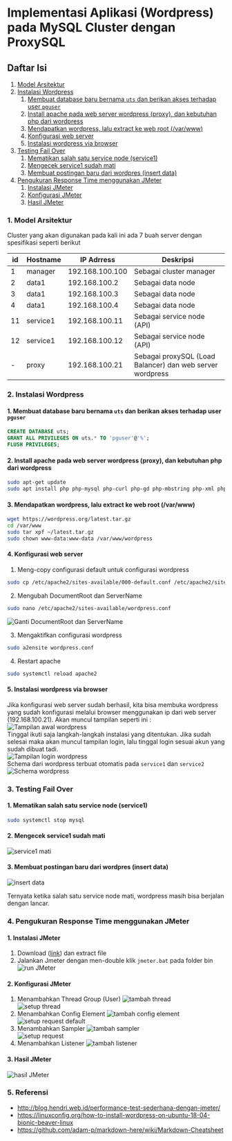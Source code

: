 # Implementasi Aplikasi (Wordpress) pada MySQL Cluster dengan ProxySQL
## Daftar Isi
1. [Model Arsitektur](#1-model-arsitektur)
2. [Instalasi Wordpress](#2-instalasi-wordpress)
   1. [Membuat database baru bernama `uts` dan berikan akses terhadap user `pguser`](#1-membuat-database-baru-bernama-uts-dan-berikan-akses-terhadap-user-pguser)
   2. [Install apache pada web server wordpress (proxy), dan kebutuhan php dari wordpress](#2-install-apache-pada-web-server-wordpress-proxy-dan-kebutuhan-php-dari-wordpress)
   3. [Mendapatkan wordpress, lalu extract ke web root (/var/www)](#3-mendapatkan-wordpress-lalu-extract-ke-web-root-varwww)
   4. [Konfigurasi web server](#4-konfigurasi-web-server)
   4. [Instalasi wordpress via browser](#5-instalasi-wordpress-via-browser)
3. [Testing Fail Over](#3-testing-fail-over)
   1. [Mematikan salah satu service node (service1)](#1-mematikan-salah-satu-service-node-service1)
   2. [Mengecek service1 sudah mati](#2-mengecek-service1-sudah-mati)
   3. [Membuat postingan baru dari wordpres (insert data)](#3-membuat-postingan-baru-dari-wordpres-insert-data)
4. [Pengukuran Response Time menggunakan JMeter](#4-pengukuran-response-time-menggunakan-jmeter)
   1. [Instalasi JMeter](#1-instalasi-jmeter)
   2. [Konfigurasi JMeter](#2-konfigurasi-jmeter)
   3. [Hasil JMeter](#3-hasil-jmeter)


### 1. Model Arsitektur
Cluster yang akan digunakan pada kali ini ada 7 buah server dengan spesifikasi seperti berikut

id | Hostname | IP Adrress | Deskripsi
--- | --- | --- | ---
1 | manager | 192.168.100.100 | Sebagai cluster manager
2 | data1 | 192.168.100.2 | Sebagai data node
3 | data1 | 192.168.100.3 | Sebagai data node
4 | data1 | 192.168.100.4 | Sebagai data node
11 | service1 | 192.168.100.11 | Sebagai service node (API)
12 | service1 | 192.168.100.12 | Sebagai service node (API)
|-| proxy | 192.168.100.21 | Sebagai proxySQL (Load Balancer) dan web server wordpress

### 2. Instalasi Wordpress
#### 1. Membuat database baru bernama `uts` dan berikan akses terhadap user `pguser`
```sql
CREATE DATABASE uts;
GRANT ALL PRIVILEGES ON uts.* TO 'pguser'@'%';
FLUSH PRIVILEGES;
```
#### 2. Install apache pada web server wordpress (proxy), dan kebutuhan php dari wordpress
```bash
sudo apt-get update
sudo apt install php php-mysql php-curl php-gd php-mbstring php-xml php-xmlrpc php-imap php-ldap php-odbc php-pear php-snmp php-soap php-tidy
```
#### 3. Mendapatkan wordpress, lalu extract ke web root (/var/www)
```bash
wget https://wordpress.org/latest.tar.gz
cd /var/www
sudo tar xpf ~/latest.tar.gz
sudo chown www-data:www-data /var/www/wordpress
```
#### 4. Konfigurasi web server
1. Meng-copy configurasi default untuk configurasi wordpress
```bash
sudo cp /etc/apache2/sites-available/000-default.conf /etc/apache2/sites-available/wordpress.conf
```
2. Mengubah DocumentRoot dan ServerName
```bash
sudo nano /etc/apache2/sites-available/wordpress.conf
```
![Ganti DocumentRoot dan ServerName](https://github.com/tamtama17/Implementasi-MySQL-Cluster/blob/master/Tugas%20UTS/gambar/gambar1.jpg "Ganti DocumentRoot dan ServerName")   

3. Mengaktifkan configurasi wordpress
```bash
sudo a2ensite wordpress.conf
```
4. Restart apache
```bash
sudo systemctl reload apache2
```
#### 5. Instalasi wordpress via browser
Jika konfigurasi web server sudah berhasil, kita bisa membuka wordpress yang sudah konfigurasi melalui browser menggunakan ip dari web server (192.168.100.21). Akan muncul tampilan seperti ini :   
![Tampilan awal wordpress](https://github.com/tamtama17/Implementasi-MySQL-Cluster/blob/master/Tugas%20UTS/gambar/gambar2.jpg "Tampilan awal wordpress")   
Tinggal ikuti saja langkah-langkah instalasi yang ditentukan. Jika sudah selesai maka akan muncul tampilan login, lalu tinggal login sesuai akun yang sudah dibuat tadi.   
![Tampilan login wordpress](https://github.com/tamtama17/Implementasi-MySQL-Cluster/blob/master/Tugas%20UTS/gambar/gambar3.jpg "Tampilan login wordpress")   
Schema dari wordpress terbuat otomatis pada `service1` dan `service2`   
![Schema wordpress](https://github.com/tamtama17/Implementasi-MySQL-Cluster/blob/master/Tugas%20UTS/gambar/gambar4.jpg "Schema wordpress")   
### 3. Testing Fail Over
#### 1. Mematikan salah satu service node (service1)
```bash
sudo systemctl stop mysql
```
#### 2. Mengecek service1 sudah mati
![service1 mati](https://github.com/tamtama17/Implementasi-MySQL-Cluster/blob/master/Tugas%20UTS/gambar/gambar5.jpg "service1 mati")
#### 3. Membuat postingan baru dari wordpres (insert data)
![insert data](https://github.com/tamtama17/Implementasi-MySQL-Cluster/blob/master/Tugas%20UTS/gambar/gambar6.jpg "insert data")   

Ternyata ketika salah satu service node mati, wordpress masih bisa berjalan dengan lancar.
### 4. Pengukuran Response Time menggunakan JMeter
#### 1. Instalasi JMeter
1. Download ([link](https://jmeter.apache.org/download_jmeter.cgi)) dan extract file
2. Jalankan Jmeter dengan men-double klik `jmeter.bat` pada folder bin
![run JMeter](https://github.com/tamtama17/Implementasi-MySQL-Cluster/blob/master/Tugas%20UTS/gambar/gambar7.jpg "run JMeter")   
#### 2. Konfigurasi JMeter
1. Menambahkan Thread Group (User)
![tambah thread](https://github.com/tamtama17/Implementasi-MySQL-Cluster/blob/master/Tugas%20UTS/gambar/gambar8.jpg "tambah thread")   
![setup thread](https://github.com/tamtama17/Implementasi-MySQL-Cluster/blob/master/Tugas%20UTS/gambar/gambar9.jpg "setup thread")   
2. Menambahkan Config Element
![tambah config element](https://github.com/tamtama17/Implementasi-MySQL-Cluster/blob/master/Tugas%20UTS/gambar/gambar10.jpg "tambah config element")   
![setup request default](https://github.com/tamtama17/Implementasi-MySQL-Cluster/blob/master/Tugas%20UTS/gambar/gambar11.jpg "setup request default")   
3. Menambahkan Sampler
![tambah sampler](https://github.com/tamtama17/Implementasi-MySQL-Cluster/blob/master/Tugas%20UTS/gambar/gambar12.jpg "tambah sampler")   
![setup request](https://github.com/tamtama17/Implementasi-MySQL-Cluster/blob/master/Tugas%20UTS/gambar/gambar13.jpg "setup request")   
4. Menambahkan Listener
![tambah listener](https://github.com/tamtama17/Implementasi-MySQL-Cluster/blob/master/Tugas%20UTS/gambar/gambar14.jpg "tambah listener")   
#### 3. Hasil JMeter
![hasil JMeter](https://github.com/tamtama17/Implementasi-MySQL-Cluster/blob/master/Tugas%20UTS/gambar/gambar15.jpg "hasil JMeter")   

### 5. Referensi
- http://blog.hendri.web.id/performance-test-sederhana-dengan-jmeter/
- https://linuxconfig.org/how-to-install-wordpress-on-ubuntu-18-04-bionic-beaver-linux
- https://github.com/adam-p/markdown-here/wiki/Markdown-Cheatsheet
